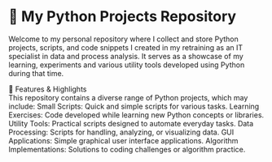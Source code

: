 # 🐍 My Python Projects Repository
Welcome to my personal repository where I collect and store Python projects, scripts, and code snippets I created in my retraining as an IT specialist in data and process analysis. It serves as a showcase of my learning, experiments and various utility tools developed using Python during that time.  

🌟 Features & Highlights  
This repository contains a diverse range of Python projects, which may include:
Small Scripts: Quick and simple scripts for various tasks.
Learning Exercises: Code developed while learning new Python concepts or libraries.
Utility Tools: Practical scripts designed to automate everyday tasks.
Data Processing: Scripts for handling, analyzing, or visualizing data.
GUI Applications: Simple graphical user interface applications.
Algorithm Implementations: Solutions to coding challenges or algorithm practice.
